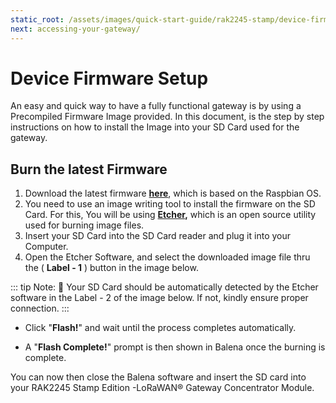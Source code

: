 ```yaml
---
static_root: /assets/images/quick-start-guide/rak2245-stamp/device-firmware-setup
next: accessing-your-gateway/
---
```


# Device Firmware Setup

An easy and quick way to have a fully functional gateway is by using a Precompiled Firmware Image provided. In this document, is the step by step instructions on how to install the Image into your SD Card used for the gateway.

## Burn the latest Firmware

1. Download the latest firmware **[here](https://downloads.rakwireless.com/en/LoRa/RAK2245-Pi-HAT/Firmware/RAK2245%26RAK831_based_on_Raspbian_OS_for_RPI3_V4.1.0_20191202.zip)**, which is based on the Raspbian OS.
2. You need to use an image writing tool to install the firmware on the SD Card. For this, You will be using **[Etcher](https://www.balena.io/etcher/),** which is an open source utility used for burning image files.
3. Insert your SD Card into the SD Card reader and plug it into your Computer.
4. Open the Etcher Software, and select the downloaded image file thru the ( **Label - 1** ) button in the image below.

::: tip Note:
:pencil: Your SD Card should be automatically detected by the Etcher software in the Label - 2 of the image below. If not, kindly ensure proper connection.
:::

<rk-img
  :src="`${$frontmatter.static_root}/vyjxepzwfdwympdjef42.jpg`"
  width="100%"
  figure-number="1"
  caption="Balena Etcher Software"
/>

- Click "**Flash!**" and wait until the process completes automatically.

<rk-img
  :src="`${$frontmatter.static_root}/ggkhrwviovuskdlltqoz.png`"
  width="100%"
  figure-number="2"
  caption="Firmware Burning Progress"
/>

- A "**Flash Complete!**" prompt is then shown in Balena once the burning is complete.

<rk-img
  :src="`${$frontmatter.static_root}/llab6gdoodtkgcdq9jpy.png`"
  width="100%"
  figure-number="3"
  caption="Firmware Burning Complete"
/>

You can now then close the Balena software and insert the SD card into your RAK2245 Stamp Edition -LoRaWAN® Gateway Concentrator Module.
